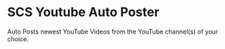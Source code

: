 # SCS Youtube Auto Poster
Auto Posts newest YouTube Videos from the YouTube channel(s) of your choice.